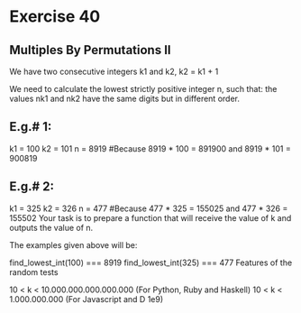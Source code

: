 # Exercise 40

## Multiples By Permutations II

We have two consecutive integers k1 and k2, k2 = k1 + 1

We need to calculate the lowest strictly positive integer n, such that: the values nk1 and nk2 have the same digits but in different order.

## E.g.# 1:

k1 = 100
k2 = 101
n = 8919
#Because 8919 * 100 = 891900
and      8919 * 101 = 900819

## E.g.# 2:

k1 = 325
k2 = 326
n = 477
#Because 477 * 325 = 155025
and      477 * 326 = 155502
Your task is to prepare a function that will receive the value of k and outputs the value of n.

The examples given above will be:

find_lowest_int(100) === 8919
find_lowest_int(325) ===  477
Features of the random tests

10 < k < 10.000.000.000.000.000 (For Python, Ruby and Haskell)
10 < k < 1.000.000.000  (For Javascript and D 1e9)
